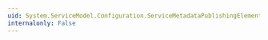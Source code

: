 ```yaml
---
uid: System.ServiceModel.Configuration.ServiceMetadataPublishingElement
internalonly: False
---
```

